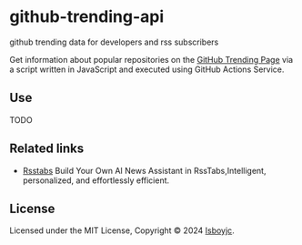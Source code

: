 # github-trending-api

github trending data for developers and rss subscribers

Get information about popular repositories on the [GitHub Trending Page](https://github.com/trending) via a script written in JavaScript and executed using GitHub Actions Service.

## Use

TODO

## Related links

- [Rsstabs](rsstabs.com) Build Your Own AI News Assistant in RssTabs,Intelligent, personalized, and effortlessly efficient.


## License

Licensed under the MIT License, Copyright © 2024 [Isboyjc](https://github.com).